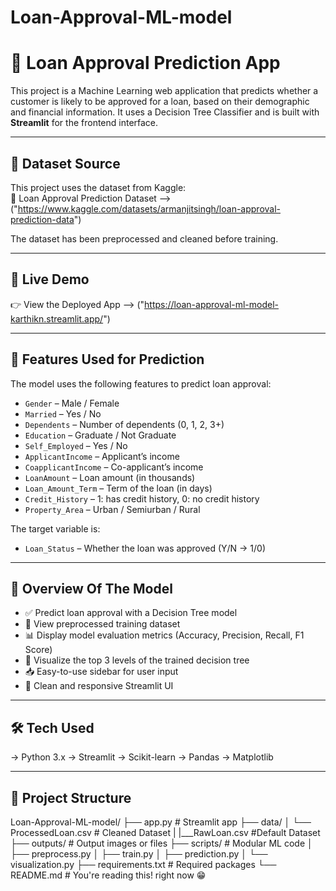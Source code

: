 # Loan-Approval-ML-model

# 🏦 Loan Approval Prediction App

This project is a Machine Learning web application that predicts whether a customer is likely to be approved for a loan, based on their demographic and financial information. It uses a Decision Tree Classifier and is built with **Streamlit** for the frontend interface.

---

## 📂 Dataset Source

This project uses the dataset from Kaggle:  
🔗 Loan Approval Prediction Dataset -->  ("https://www.kaggle.com/datasets/armanjitsingh/loan-approval-prediction-data")

The dataset has been preprocessed and cleaned before training.

---

## 🔗 Live Demo

👉 View the Deployed App -->  ("https://loan-approval-ml-model-karthikn.streamlit.app/")

---
## 📌 Features Used for Prediction

The model uses the following features to predict loan approval:

- `Gender` – Male / Female  
- `Married` – Yes / No  
- `Dependents` – Number of dependents (0, 1, 2, 3+)  
- `Education` – Graduate / Not Graduate  
- `Self_Employed` – Yes / No  
- `ApplicantIncome` – Applicant’s income  
- `CoapplicantIncome` – Co-applicant’s income  
- `LoanAmount` – Loan amount (in thousands)  
- `Loan_Amount_Term` – Term of the loan (in days)  
- `Credit_History` – 1: has credit history, 0: no credit history  
- `Property_Area` – Urban / Semiurban / Rural

The target variable is:

- `Loan_Status` – Whether the loan was approved (Y/N → 1/0)

---

## 📌 Overview Of The Model

- ✅ Predict loan approval with a Decision Tree model
- 📂 View preprocessed training dataset
- 📊 Display model evaluation metrics (Accuracy, Precision, Recall, F1 Score)
- 🌳 Visualize the top 3 levels of the trained decision tree
- 📥 Easy-to-use sidebar for user input
- 🎯 Clean and responsive Streamlit UI

---

## 🛠️ Tech Used

-> Python 3.x
-> Streamlit
-> Scikit-learn
-> Pandas
-> Matplotlib

---

## 📁 Project Structure

Loan-Approval-ML-model/
├── app.py # Streamlit app
├── data/
│ └── ProcessedLoan.csv # Cleaned Dataset
| |___RawLoan.csv #Default Dataset
├── outputs/ # Output images or files
├── scripts/ # Modular ML code
│ ├── preprocess.py
│ ├── train.py
│ ├── prediction.py
│ └── visualization.py
├── requirements.txt # Required packages
└── README.md # You're reading this! right now 😁
